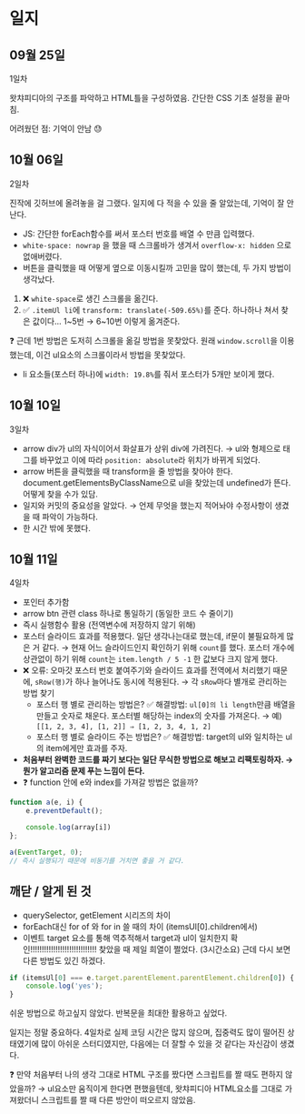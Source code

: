 # 일지

## 09월 25일

1일차

왓챠피디아의 구조를 파악하고 HTML틀을 구성하였음.
간단한 CSS 기초 설정을 끝마침.

어려웠던 점: 기억이 안남 😓

## 10월 06일

2일차

진작에 깃허브에 올려놓을 걸 그랬다. 
일지에 다 적을 수 있을 줄 알았는데, 기억이 잘 안난다.

- JS: 간단한 forEach함수를 써서 포스터 번호를 배열 수 만큼 입력했다.
- `white-space: nowrap` 을 했을 때 스크롤바가 생겨서 `overflow-x: hidden` 으로 없애버렸다.
- 버튼을 클릭했을 때 어떻게 옆으로 이동시킬까 고민을 많이 했는데, 두 가지 방법이 생각났다.
1. ❌ `white-space`로 생긴 스크롤을 옮긴다.
2. ✅ `.itemUl li`에 `transform: translate(-509.65%)`를 준다.  하나하나 쳐서 찾은 값이다… 1~5번 → 6~10번 이렇게 옮겨준다. 

❓ 근데 1번 방법은 도저히 스크롤을 옮길 방법을 못찾았다. 원래 `window.scroll`을 이용했는데, 이건 ul요소의 스크롤이라서 방법을 못찾았다.
- li 요소들(포스터 하나)에 `width: 19.8%`를 줘서 포스터가 5개만 보이게 했다.

## 10월 10일

3일차

- arrow div가 ul의 자식이어서 화살표가 상위 div에 가려진다.
→ ul와 형제으로 태그를 바꾸었고 이에 따라 `position: absolute`라 위치가 바뀌게 되었다.
- arrow 버튼을 클릭했을 때 transform을 줄 방법을 찾아야 한다.
document.getElementsByClassName으로 ul을 찾았는데 undefined가 뜬다. 어떻게 찾을 수가 있담.
- 일지와 커밋의 중요성을 알았다.
→ 언제 무엇을 했는지 적어놔야 수정사항이 생겼을 때 파악이 가능하다.
- 한 시간 밖에 못했다.

## 10월 11일

4일차

- 포인터 추가함
- arrow btn 관련 class 하나로 통일하기 (동일한 코드 수 줄이기)
- 즉시 실행함수 활용 (전역변수에 저장하지 않기 위해)
- 포스터 슬라이드 효과를 적용했다. 일단 생각나는대로 했는데, if문이 불필요하게 많은 거 같다.
→ 현재 어느 슬라이드인지 확인하기 위해 `count`를 했다. 포스터 개수에 상관없이 하기 위해 `count`는 `item.length / 5 -1` 한 값보다 크지 않게 했다.
- ❌ 오류: 오마갓 포스터 번호 붙여주기와 슬라이드 효과를 전역에서 처리했기 때문에, `sRow(행)`가 하나 늘어나도 동시에 적용된다.
→ 각 `sRow`마다 별개로 관리하는 방법 찾기
    - 포스터 행 별로 관리하는 방법은? 
    ✅ 해결방법: `ul[0]의 li length`만큼 배열을 만들고 숫자로 채운다. 포스터별 해당하는 index의 숫자를 가져온다.
    → 예) `[[1, 2, 3, 4], [1, 2]] ⇒ [1, 2, 3, 4, 1, 2]`
    - 포스터 행 별로 슬라이드 주는 방법은? 
    ✅ 해결방법: target의 ul와 일치하는 ul의 item에게만 효과를 주자.
- **처음부터 완벽한 코드를 짜기 보다는 일단 무식한 방법으로 해보고 리팩토링하자. 
→ 뭔가 알고리즘 문제 푸는 느낌이 든다.**
- ❓ function 안에 e와 index를 가져갈 방법은 없을까?

```jsx
function a(e, i) {
	e.preventDefault();

	console.log(array[i])
};

a(EventTarget, 0);
// 즉시 실행되기 때문에 비동기를 거치면 좋을 거 같다.
```

## 깨닫 / 알게 된 것

- querySelector, getElement 시리즈의 차이
- forEach대신 for of 와 for in 쓸 때의 차이 (itemsUl[0].children에서)
- 이벤트 target 요소를 통해 역추적해서 target과 ul이 일치한지 확인!!!!!!!!!!!!!!!!!!!!!!!!!!!!! 찾았을 때 제일 희열이 쩔었다. (3시간소요)
근데 다시 보면 다른 방법도 있긴 하겠다.

```jsx
if (itemsUl[0] === e.target.parentElement.parentElement.children[0]) {
	console.log('yes');
}
```

 쉬운 방법으로 하고싶지 않았다. 반복문을 최대한 활용하고 싶었다.

 일지는 정말 중요하다. 4일차로 실제 코딩 시간은 많지 않으며, 집중력도 많이 떨어진 상태였기에 많이 아쉬운 스터디였지만, 다음에는 더 잘할 수 있을 것 같다는 자신감이 생겼다.

❓ 만약 처음부터 나의 생각 그대로 HTML 구조를 짰다면 스크립트를 짤 때도 편하지 않았을까?
→ ul요소만 움직이게 한다면 편했을텐데, 왓챠피디아 HTML요소를 그대로 가져왔더니 스크립트를 짤 때 다른 방안이 떠오르지 않았음.